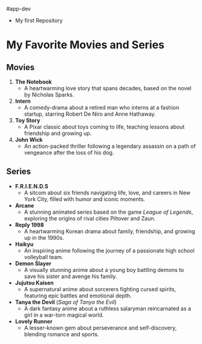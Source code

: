 #app-dev
- My first Repository

# My Favorite Movies and Series  

## Movies   
1. **The Notebook**  
   - A heartwarming love story that spans decades, based on the novel by Nicholas Sparks.  
2. **Intern**  
   - A comedy-drama about a retired man who interns at a fashion startup, starring Robert De Niro and Anne Hathaway.  
3. **Toy Story**  
   - A Pixar classic about toys coming to life, teaching lessons about friendship and growing up.  
4. **John Wick**  
   - An action-packed thriller following a legendary assassin on a path of vengeance after the loss of his dog.  

## Series   
- **F.R.I.E.N.D.S**  
  - A sitcom about six friends navigating life, love, and careers in New York City, filled with humor and iconic moments.  
- **Arcane**  
  - A stunning animated series based on the game *League of Legends*, exploring the origins of rival cities Piltover and Zaun.  
- **Reply 1998**  
  - A heartwarming Korean drama about family, friendship, and growing up in the 1990s.  
- **Haikyu**  
  - An inspiring anime following the journey of a passionate high school volleyball team.  
- **Demon Slayer**  
  - A visually stunning anime about a young boy battling demons to save his sister and avenge his family.  
- **Jujutsu Kaisen**  
  - A supernatural anime about sorcerers fighting cursed spirits, featuring epic battles and emotional depth.  
- **Tanya the Devil** (*Saga of Tanya the Evil*)  
  - A dark fantasy anime about a ruthless salaryman reincarnated as a girl in a war-torn magical world.
- **Lovely Runner**  
  - A lesser-known gem about perseverance and self-discovery, blending romance and sports. 
